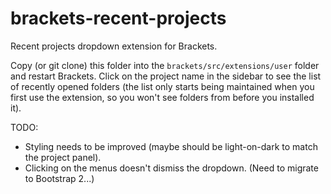 brackets-recent-projects
========================

Recent projects dropdown extension for Brackets.

Copy (or git clone) this folder into the `brackets/src/extensions/user` folder and restart Brackets.
Click on the project name in the sidebar to see the list of recently opened folders (the list only
starts being maintained when you first use the extension, so you won't see folders from before you
installed it).

TODO:
* Styling needs to be improved (maybe should be light-on-dark to match the project panel).
* Clicking on the menus doesn't dismiss the dropdown. (Need to migrate to Bootstrap 2...)
